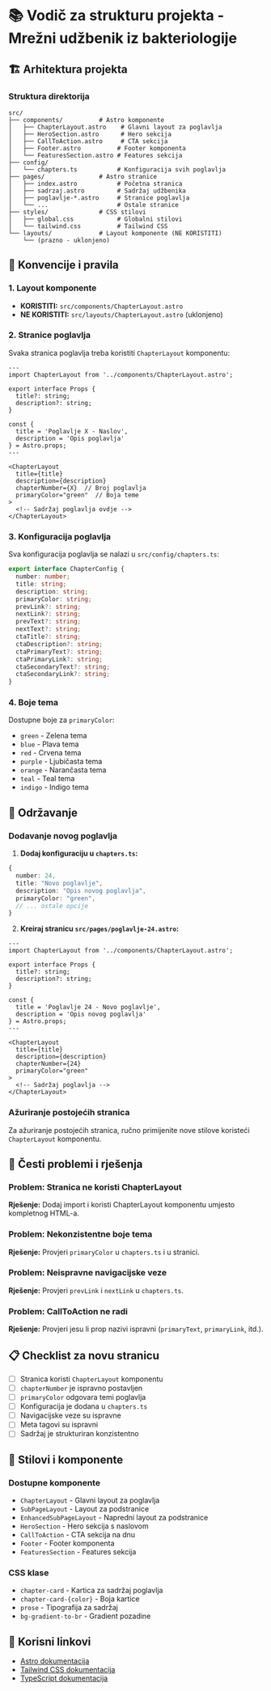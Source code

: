 # 📚 Vodič za strukturu projekta - Mrežni udžbenik iz bakteriologije

## 🏗️ Arhitektura projekta

### Struktura direktorija
```
src/
├── components/          # Astro komponente
│   ├── ChapterLayout.astro    # Glavni layout za poglavlja
│   ├── HeroSection.astro      # Hero sekcija
│   ├── CallToAction.astro     # CTA sekcija
│   ├── Footer.astro          # Footer komponenta
│   └── FeaturesSection.astro # Features sekcija
├── config/
│   └── chapters.ts           # Konfiguracija svih poglavlja
├── pages/               # Astro stranice
│   ├── index.astro           # Početna stranica
│   ├── sadrzaj.astro         # Sadržaj udžbenika
│   ├── poglavlje-*.astro     # Stranice poglavlja
│   └── ...                   # Ostale stranice
├── styles/              # CSS stilovi
│   ├── global.css            # Globalni stilovi
│   └── tailwind.css          # Tailwind CSS
└── layouts/             # Layout komponente (NE KORISTITI)
    └── (prazno - uklonjeno)
```

## 🎯 Konvencije i pravila

### 1. **Layout komponente**
- **KORISTITI:** `src/components/ChapterLayout.astro`
- **NE KORISTITI:** `src/layouts/ChapterLayout.astro` (uklonjeno)

### 2. **Stranice poglavlja**
Svaka stranica poglavlja treba koristiti `ChapterLayout` komponentu:

```astro
---
import ChapterLayout from '../components/ChapterLayout.astro';

export interface Props {
  title?: string;
  description?: string;
}

const { 
  title = 'Poglavlje X - Naslov',
  description = 'Opis poglavlja'
} = Astro.props;
---

<ChapterLayout 
  title={title}
  description={description}
  chapterNumber={X}  // Broj poglavlja
  primaryColor="green"  // Boja teme
>
  <!-- Sadržaj poglavlja ovdje -->
</ChapterLayout>
```

### 3. **Konfiguracija poglavlja**
Sva konfiguracija poglavlja se nalazi u `src/config/chapters.ts`:

```typescript
export interface ChapterConfig {
  number: number;
  title: string;
  description: string;
  primaryColor: string;
  prevLink?: string;
  nextLink?: string;
  prevText?: string;
  nextText?: string;
  ctaTitle?: string;
  ctaDescription?: string;
  ctaPrimaryText?: string;
  ctaPrimaryLink?: string;
  ctaSecondaryText?: string;
  ctaSecondaryLink?: string;
}
```

### 4. **Boje tema**
Dostupne boje za `primaryColor`:
- `green` - Zelena tema
- `blue` - Plava tema  
- `red` - Crvena tema
- `purple` - Ljubičasta tema
- `orange` - Narančasta tema
- `teal` - Teal tema
- `indigo` - Indigo tema

## 🔧 Održavanje

### Dodavanje novog poglavlja

1. **Dodaj konfiguraciju u `chapters.ts`:**
```typescript
{
  number: 24,
  title: "Novo poglavlje",
  description: "Opis novog poglavlja",
  primaryColor: "green",
  // ... ostale opcije
}
```

2. **Kreiraj stranicu `src/pages/poglavlje-24.astro`:**
```astro
---
import ChapterLayout from '../components/ChapterLayout.astro';

export interface Props {
  title?: string;
  description?: string;
}

const { 
  title = 'Poglavlje 24 - Novo poglavlje',
  description = 'Opis novog poglavlja'
} = Astro.props;
---

<ChapterLayout 
  title={title}
  description={description}
  chapterNumber={24}
  primaryColor="green"
>
  <!-- Sadržaj poglavlja -->
</ChapterLayout>
```

### Ažuriranje postojećih stranica

Za ažuriranje postojećih stranica, ručno primijenite nove stilove koristeći `ChapterLayout` komponentu.

## 🚨 Česti problemi i rješenja

### Problem: Stranica ne koristi ChapterLayout
**Rješenje:** Dodaj import i koristi ChapterLayout komponentu umjesto kompletnog HTML-a.

### Problem: Nekonzistentne boje tema
**Rješenje:** Provjeri `primaryColor` u `chapters.ts` i u stranici.

### Problem: Neispravne navigacijske veze
**Rješenje:** Provjeri `prevLink` i `nextLink` u `chapters.ts`.

### Problem: CallToAction ne radi
**Rješenje:** Provjeri jesu li prop nazivi ispravni (`primaryText`, `primaryLink`, itd.).

## 📋 Checklist za novu stranicu

- [ ] Stranica koristi `ChapterLayout` komponentu
- [ ] `chapterNumber` je ispravno postavljen
- [ ] `primaryColor` odgovara temi poglavlja
- [ ] Konfiguracija je dodana u `chapters.ts`
- [ ] Navigacijske veze su ispravne
- [ ] Meta tagovi su ispravni
- [ ] Sadržaj je strukturiran konzistentno

## 🎨 Stilovi i komponente

### Dostupne komponente
- `ChapterLayout` - Glavni layout za poglavlja
- `SubPageLayout` - Layout za podstranice
- `EnhancedSubPageLayout` - Napredni layout za podstranice
- `HeroSection` - Hero sekcija s naslovom
- `CallToAction` - CTA sekcija na dnu
- `Footer` - Footer komponenta
- `FeaturesSection` - Features sekcija

### CSS klase
- `chapter-card` - Kartica za sadržaj poglavlja
- `chapter-card-{color}` - Boja kartice
- `prose` - Tipografija za sadržaj
- `bg-gradient-to-br` - Gradient pozadine

## 🔗 Korisni linkovi

- [Astro dokumentacija](https://docs.astro.build/)
- [Tailwind CSS dokumentacija](https://tailwindcss.com/docs)
- [TypeScript dokumentacija](https://www.typescriptlang.org/docs/)
